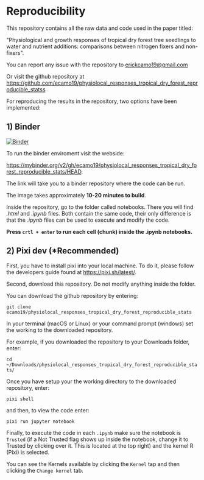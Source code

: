 # Reproducibility

This repository contains all the raw data and code used in the paper titled:

"Physiological and growth responses of tropical dry forest tree seedlings 
to water and nutrient additions: comparisons between nitrogen fixers and 
non-fixers".

You can report any issue with the repository to erickcamo19@gmail.com

Or visit the github repository at https://github.com/ecamo19/physiolocal_responses_tropical_dry_forest_reproducible_statss

For reproducing the results in the repository, two options have been implemented: 

## 1) Binder

[![Binder](https://mybinder.org/badge_logo.svg)](https://mybinder.org/v2/gh/ecamo19/physiolocal_responses_tropical_dry_forest_reproducible_stats/HEAD)

To run the binder enviroment visit the webside: 

https://mybinder.org/v2/gh/ecamo19/physiolocal_responses_tropical_dry_forest_reproducible_stats/HEAD. 

The link will take you to a binder repository where the code can be run. 

The image takes approximately __10-20 minutes to build__.

Inside the repository, go to the folder called notebooks. There you will find 
_.html_ and  _.ipynb_ files. Both contain the same code, their only difference 
is that the _.ipynb_ files can be used to execute and modify the code. 

__Press `crtl + enter` to run each cell (chunk) inside the .ipynb notebooks.__

## 2) Pixi dev (*Recommended)

First, you have to install pixi into your local machine. To do it, please follow 
the developers guide found at https://pixi.sh/latest/. 

Second, download this repository. Do not modify anything inside the folder.

You can download the github repository by entering: 

`git clone ecamo19/physiolocal_responses_tropical_dry_forest_reproducible_stats`

In your terminal (macOS or Linux) or your command prompt (windows) set the 
working to the downloaded repository.

For example, if you downloaded the repository to your Downloads folder, enter:

`cd ~/Downloads/physiolocal_responses_tropical_dry_forest_reproducible_stats/`

Once you have setup your the working directory to the downloaded repository, 
enter:

`pixi shell` 

and then, to view the code enter: 

`pixi run jupyter notebook`

Finally, to execute the code in each `.ipynb` make sure the notebook is `Trusted` 
(if a Not Trusted flag shows up inside the notebook, change it to Trusted by 
clicking over it. This is located at the top right) and the kernel R (Pixi) is 
selected. 

You can see the Kernels available by clicking the `Kernel` tap and then 
clicking the `Change kernel` tab.

